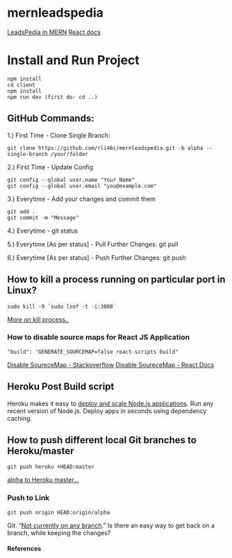 # mernleadspedia
[LeadsPedia in MERN](https://leadspedia.herokuapp.com/)
[React docs](https://create-react-app.dev/docs/getting-started)

# Install and Run Project
    npm install
    cd client
    npm install
    npm run dev (first do: cd ..)

## GitHub Commands:
1.) First Time - Clone Single Branch: 
    <!-- directory address [/your/folder] is optional -->
    
    git clone https://github.com/rli46c/mernleadspedia.git -b alpha --single-branch /your/folder

2.) First Time - Update Config
<!-- Add [--global] only if you want the same config for all repositories -->
    git config --global user.name "Your Name"
    git config --global user.email "you@example.com"

3.) Everytime - Add your changes and commit them
<!-- Here [.] or [all] can be used to add all files. You can also add specific files/folders -->
    
    git add .
    git commit -m "Message"

4.) Everytime - git status

5.) Everytime [As per status] - Pull Further Changes: git pull

6.) Everytime [As per status] - Push Further Changes: git push



## How to kill a process running on particular port in Linux?
    sudo kill -9 `sudo lsof -t -i:3000`
[More on kill process..]

### How to disable source maps for React JS Application
    "build": "GENERATE_SOURCEMAP=false react-scripts build"
[Disable SoureceMap - Stackoverflow]
[Disable SoureceMap -  React Docs]

## Heroku Post Build script
Heroku makes it easy to [deploy and scale Node.js applications]. Run any recent version of Node.js. Deploy apps in seconds using dependency caching.

## How to push different local Git branches to Heroku/master
    git push heroku +HEAD:master
[alpha to Heroku master...]

### Push to Link
    git push origin HEAD:origin/alpha

Git: “[Not currently on any branch].” Is there an easy way to get back on a branch, while keeping the changes?

#### References
[More on kill process..]: https://stackoverflow.com/a/50411366
[alpha to Heroku master...]: https://stackoverflow.com/a/2980050
[deploy and scale Node.js applications]: https://devcenter.heroku.com/categories/nodejs-support
[Not currently on any branch]: https://stackoverflow.com/a/4735584
[Disable SoureceMap - Stackoverflow]: https://stackoverflow.com/a/51984353
[Disable SoureceMap -  React Docs]: https://create-react-app.dev/docs/advanced-configuration/